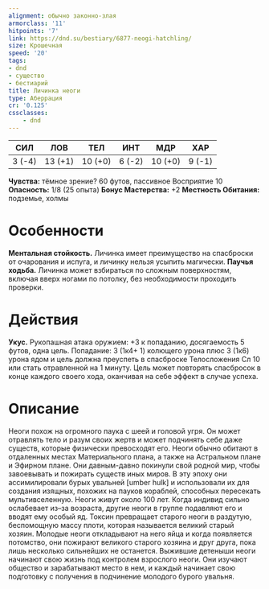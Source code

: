 ```yaml
---
alignment: обычно законно-злая
armorclass: '11'
hitpoints: '7'
link: https://dnd.su/bestiary/6877-neogi-hatchling/
size: Крошечная
speed: '20'
tags:
- dnd
- существо
- бестиарий
title: Личинка неоги
type: Аберрация
cr: '0.125'
cssclasses:
    - dnd
---
```



| СИЛ | ЛОВ | ТЕЛ | ИНТ | МДР | ХАР |
|---|---|---|---|---|---|
| 3 (-4) | 13 (+1) | 10 (+0) | 6 (-2) | 10 (+0) | 9 (-1) |
**Чувства:** тёмное зрение? 60 футов, пассивное Восприятие 10
**Опасность:** 1/8 (25 опыта)
**Бонус Мастерства:** +2
**Местность Обитания:** подземье, холмы


# Особенности
**Ментальная стойкость.** Личинка имеет преимущество на спасброски от очарования и испуга, и личинку нельзя усыпить магически.
**Паучья ходьба.** Личинка может взбираться по сложным поверхностям, включая вверх ногами по потолку, без необходимости проходить проверки.


# Действия
**Укус.** Рукопашная атака оружием: +3 к попаданию, досягаемость 5 футов, одна цель. Попадание: 3 (1к4+ 1) колющего урона плюс 3 (1к6) урона ядом и цель должна преуспеть в спасброске Телосложения Сл 10 или стать отравленной на 1 минуту. Цель может повторять спасбросок в конце каждого своего хода, оканчивая на себе эффект в случае успеха.


# Описание
Неоги похож на огромного паука с шеей и головой угря. Он может отравлять тело и разум своих жертв и может подчинять себе даже существ, которые физически превосходят его. Неоги обычно обитают в отдаленных местах Материального плана, а также на Астральном плане и Эфирном плане. Они давным-давно покинули свой родной мир, чтобы завоевывать и пожирать существ иных миров. В эту эпоху они ассимилировали бурых увальней [umber hulk] и использовали их для создания изящных, похожих на пауков кораблей, способных пересекать мультивселенную. Неоги живут около 100 лет. Когда индивид сильно ослабевает из–за возраста, другие неоги в группе подавляют его и вводят ему особый яд. Токсин превращает старого неоги в раздутую, беспомощную массу плоти, которая называется великий старый хозяин. Молодые неоги откладывают на него яйца и когда появляется потомство, они пожирают великого старого хозяина и друг друга, пока лишь несколько сильнейших не останется. Выжившие детеныши неоги начинают свою жизнь под контролем взрослого неоги. Они изучают общество и зарабатывают место в нем, и каждый начинает свою подготовку с получения в подчинение молодого бурого увальня.